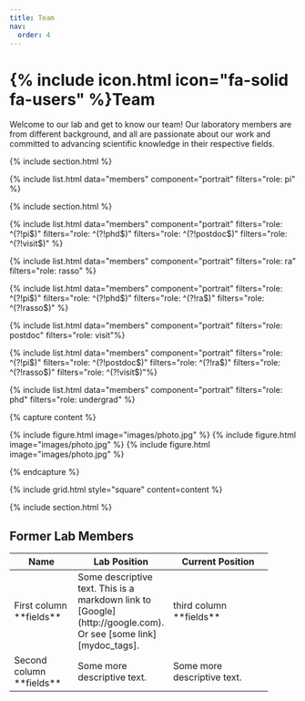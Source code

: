 ```yaml
---
title: Team
nav:
  order: 4
---
```


# {% include icon.html icon="fa-solid fa-users" %}Team


Welcome to our lab and get to know our team! Our laboratory members are from different background, and all are passionate about our work and committed to advancing scientific knowledge in their respective fields. 


{% include section.html %}

{% include list.html data="members" component="portrait" filters="role: pi" %}

{% include section.html %}

{% include list.html data="members" component="portrait" filters="role: ^(?!pi$)" filters="role: ^(?!phd$)" filters="role: ^(?!postdoc$)" filters="role: ^(?!visit$)" %}

{% include list.html data="members" component="portrait" filters="role: ra" filters="role: rasso" %}

{% include list.html data="members" component="portrait" filters="role: ^(?!pi$)" filters="role: ^(?!phd$)" filters="role: ^(?!ra$)" filters="role: ^(?!rasso$)" %}

{% include list.html data="members" component="portrait" filters="role: postdoc" filters="role: visit"%}

{% include list.html data="members" component="portrait" filters="role: ^(?!pi$)" filters="role: ^(?!postdoc$)" filters="role: ^(?!ra$)" filters="role: ^(?!rasso$)" filters="role: ^(?!visit$)"%}

{% include list.html data="members" component="portrait" filters="role: phd" filters="role: undergrad" %}


{% capture content %}

  {% include figure.html image="images/photo.jpg" %}
  {% include figure.html image="images/photo.jpg" %}
  {% include figure.html image="images/photo.jpg" %}
  
{% endcapture %}

{% include grid.html style="square" content=content %}

{% include section.html %}


## Former Lab Members 


<table style="width:90%">
<colgroup>
<col width="25%" />
<col width="35%" />
<col width="40%" />
</colgroup>
<thead>
<tr class="header">
<th>Name</th>
<th>Lab Position</th>
<th>Current Position</th>
</tr>
</thead>
<tbody>
<tr>
<td markdown="span">First column **fields**</td>
<td markdown="span">Some descriptive text. This is a markdown link to [Google](http://google.com). Or see [some link][mydoc_tags].</td>
<td markdown="span">third column **fields**</td>
</tr>
<tr>
<td markdown="span">Second column **fields**</td>
<td markdown="span">Some more descriptive text.</td>
<td markdown="span">Some more descriptive text.</td>
</tr>
</tbody>
</table>